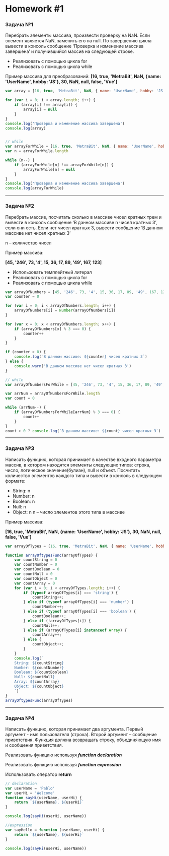 # Homework #1

### Задача №1

Перебрать элементы массива, произвести проверку на NaN. Если элемент является NaN, заменить его на null. По завершению цикла вывести в консоль сообщение ‘Проверка и изменение массива завершена’ и получившийся массив на следующей строке.

* Реализовать с помощью цикла for
* Реализовать с помощью цикла while

Пример массива для преобразований: **[16, true, 'MetraBit', NaN, {name: 'UserName', hobby: 'JS'}, 30, NaN, null, false, 'Vue']**

```js
var array = [16, true, 'MetraBit', NaN, { name: 'UserName', hobby: 'JS' }, 30, NaN, null, false, 'Vue']

for (var i = 0; i < array.length; i++) {
	if (array[i] !== array[i]) {
		array[i] = null
	}
}
console.log('Проверка и изменение массива завершена')
console.log(array)


// while
var arrayForWhile = [16, true, 'MetraBit', NaN, { name: 'UserName', hobby: 'JS' }, 30, NaN, null, false, 'Vue']
var n = arrayForWhile.length

while (n--) {
	if (arrayForWhile[n] !== arrayForWhile[n]) {
		arrayForWhile[n] = null
	}
}
console.log('Проверка и изменение массива завершена')
console.log(arrayForWhile)
```
***
### Задача №2

Перебрать массив, посчитать сколько в массиве чисел кратных трем и вывести в консоль сообщение ‘В данном массиве n чисел кратных 3’, если они есть. Если нет чисел кратных 3, вывести сообщение ‘В данном массиве нет чисел кратных 3’

n – количество чисел

Пример массива: 

**[45, '246', 73, '4', 15, 36, 17, 89, '49', 167, 123]**
* Использовать темплейтный литерал
* Реализовать с помощью цикла for
* Реализовать с помощью цикла while

``` js
var arrayOfNumbers = [45, '246', 73, '4', 15, 36, 17, 89, '49', 167, 123]
var counter = 0

for (var i = 0; i < arrayOfNumbers.length; i++) {
	arrayOfNumbers[i] = Number(arrayOfNumbers[i])
}

for (var x = 0; x < arrayOfNumbers.length; x++) {
	if (arrayOfNumbers[x] % 3 === 0) {
		counter++
	}
}

if (counter > 0) {
	console.log(`В данном массиве: ${counter} чисел кратных 3`)
} else {
	console.warn('В данном массиве нет чисел кратных 3')
}

// while
var arrayOfNumbersForWhile = [45, '246', 73, '4', 15, 36, 17, 89, '49', 167, 123]

var arrNum = arrayOfNumbersForWhile.length
var count = 0

while (arrNum--) {
	if (arrayOfNumbersForWhile[arrNum] % 3 === 0) {
		count++
	}
}
count > 0 ? console.log(`В данном массиве: ${count} чисел кратных 3`) : console.warn('В данном массиве нет чисел кратных 3')
```
***

### Задача №3

Написать функцию, которая принимает в качестве входного параметра массив, в котором находятся элементы следующих типов: строка, число, логическое значение(булиан), null и объект. Посчитать количество элементов каждого типа и вывести в консоль в следующем формате:

* String: n
* Number: n
* Boolean: n
* Null: n
* Object: n
n – число элементов этого типа в массиве

Пример массива:

**[16, true, 'MetraBit', NaN, {name: 'UserName', hobby: 'JS'}, 30, NaN, null, false, 'Vue']**

``` js
var arrayOfTypes = [16, true, 'MetraBit', NaN, { name: 'UserName', hobby: 'JS' }, 30, NaN, null, false, 'Vue', ['test for Array']]

function arrayOftypesFunc(arrayOfTypes) {
	var countString = 0
	var countNumber = 0
	var countBoolean = 0
	var countNull = 0
	var countObject = 0
	var countArray = 0
	for (var i = 0; i < arrayOfTypes.length; i++) {
		if (typeof arrayOfTypes[i] === 'string') {
			countString++;
		} else if (typeof arrayOfTypes[i] === 'number') {
			countNumber++;
		} else if (typeof arrayOfTypes[i] === 'boolean') {
			countBoolean++;
		} else if (!arrayOfTypes[i]) {
			countNull++;
		} else if (arrayOfTypes[i] instanceof Array) {
			countArray++;
		} else {
			countObject++;
		}
	}
	console.log(`
	String: ${countString}
	Number: ${countNumber}
	Boolean: ${countBoolean}
	Null: ${countNull}
	Array: ${countArray}
	Object: ${countObject}
	`)
}
arrayOftypesFunc(arrayOfTypes)
```
***

### Задача №4

Написать функцию, которая принимает два аргумента. Первый аргумент - имя пользователя (строка). Второй аргумент – сообщение приветствия. Функция должна возвращать строку, объединяющую имя и сообщения приветствия.

Реализовать функцию используя ***function declaration***

Реализовать функцию используя ***function expression***

Использовать оператор **return**

``` js
// declaration
var userName = 'Pablo'
var userHi = 'Welcome'
function sayHi(userName, userHi) {
	return `${userName}, ${userHi}`
}

console.log(sayHi(userHi, userName))

//expression
var sayHello = function (userName, userHi) {
	return `${userName}, ${userHi}`
}

console.log(sayHi(userHi, userName))
```
